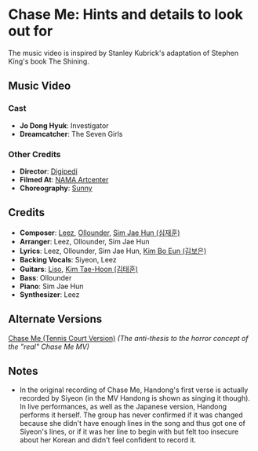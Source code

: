 # Chase Me: Hints and details to look out for

The music video is inspired by Stanley Kubrick's adaptation of Stephen King's book The Shining.

## Music Video

### Cast

* **Jo Dong Hyuk**: Investigator
* **Dreamcatcher**: The Seven Girls

### Other Credits

* **Director**: [Digipedi](https://www.imdb.com/name/nm10996650/)
* **Filmed At**: [NAMA Artcenter](http://thensncompany.com/?page_id=1589)
* **Choreography**: [Sunny](https://www.instagram.com/switch_sunnyc/)

## Credits

* **Composer**: [Leez](https://www.discogs.com/artist/6450670-Leez-2), [Ollounder](https://www.discogs.com/artist/6450665-Ollounder), [Sim Jae Hun (심재훈)](https://www.discogs.com/artist/4932011-%EC%8B%AC%EC%9E%AC%ED%9B%88)
* **Arranger**: Leez, Ollounder, Sim Jae Hun
* **Lyrics**: Leez, Ollounder, Sim Jae Hun, [Kim Bo Eun (김보은)](https://www.discogs.com/artist/6450685-%EA%B9%80%EB%B3%B4%EC%9D%80)
* **Backing Vocals**: Siyeon, Leez
* **Guitars**: [Liso](https://www.discogs.com/artist/6451203-Liso-4), [Kim Tae-Hoon (김태훈)](https://www.discogs.com/artist/6450661-%EA%B9%80%ED%83%9C%ED%9B%88)
* **Bass**: Ollounder
* **Piano**: Sim Jae Hun
* **Synthesizer**: Leez

## Alternate Versions

[Chase Me (Tennis Court Version)](https://www.youtube.com/watch?v=nJqrNgcKfjI) *(The anti-thesis to the horror concept of the "real" Chase Me MV)*

## Notes

* In the original recording of Chase Me, Handong's first verse is actually recorded by Siyeon (in the MV Handong is shown as singing it though).
  In live performances, as well as the Japanese version, Handong performs it herself. The group has never confirmed if it was changed
  because she didn't have enough lines in the song and thus got one of Siyeon's lines, or if it was her line to begin with but felt too insecure about
  her Korean and didn't feel confident to record it.

